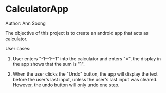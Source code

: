 # CalculatorApp

Author: Ann Soong

The objective of this project is to create an android app that acts as calculator.

User cases:

1. User enters "-1--1--1" into the calculator and enters "=", the display in the app shows that the
    sum is "1".

2. When the user clicks the "Undo" button, the app will display the text before the user's last
    input, unless the user's last input was cleared. However, the undo button will only undo one
    step.

